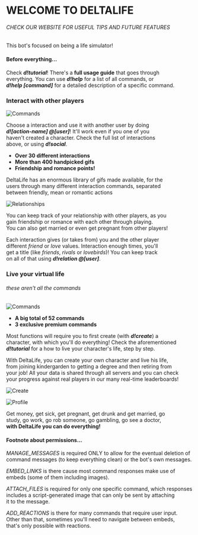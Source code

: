 # WELCOME TO DELTALIFE
###### CHECK OUR WEBSITE FOR USEFUL TIPS AND FUTURE FEATURES


This bot's focused on being a life simulator!

#### Before everything...
Check ***d!tutorial***! There's a **full usage guide** that goes through  
everything. You can use ***d!help***  for a list of all commands, or  
***d!help [command]*** for a detailed description of a specific command.


### Interact with other players

![Commands](https://i.imgur.com/o4vsREE.png)

Choose a interaction and use it with another user by doing  
***d![action-name] @[user]***! It'll work even if you one of you  
haven't created a character. Check the full list of interactions  
above, or using ***d!social***.

* **Over 30 different interactions**
* **More than 400 handpicked gifs**
* **Friendship and romance points!**

DeltaLife has an enormous library of gifs made available, for the  
users through many different interaction commands, separated  
between friendly, mean or romantic actions

![Relationships](https://i.imgur.com/PvToXk0.png)

You can keep track of your relationship with other players, as you  
gain friendship or romance with each other through playing.  
You can also get married or even get pregnant from other players!

Each interaction gives (or takes from) you and the other player  
different *friend* or *love* values. Interaction enough times, you'll  
get a title (like *friends*, *rivals* or *lovebirds*)! You can keep track  
on all of that using ***d!relation @[user]***.


### Live your virtual life
###### these aren't all the commands

![Commands](https://i.imgur.com/K0kawv2.png)

* **A big total of 52 commands**
* **3 exclusive premium commands**

Most functions will require you to first create (with ***d!create***) a  
character, with which you'll do everything! Check the aforementioned  
***d!tutorial*** for a how to live your character's life, step by step.

With DeltaLife, you can create your own character and live his life,  
from joining kindergarden to getting a degree and then retiring from  
your job! All your data is shared through all servers and you can check  
your progress against real players in our many real-time leaderboards!

![Create](https://i.imgur.com/w0j33uw.png)

![Profile](https://i.imgur.com/A8iuG0R.png)

Get money, get sick, get pregnant, get drunk and get married, go  
study, go work, go rob someone, go gambling, go see a doctor,  
**with DeltaLife you can do everything!**


#### Footnote about permissions...
					
*MANAGE_MESSAGES* is required ONLY to allow for the eventual deletion of  
command messages (to keep everything clean) or the bot's own messages.

*EMBED_LINKS* is there cause most command responses make use of  
embeds (some of them including images).

*ATTACH_FILES* is required for only one specific command, which responses  
includes a script-generated image that can only be sent by attaching  
it to the message.

*ADD_REACTIONS* is there for many commands that require user input.  
Other than that, sometimes you'll need to navigate between embeds,  
that's only possible with reactions.
